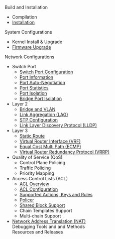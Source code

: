 Build and Installation  
- Compilation  
- [Installation](installation)  

System Configurations  
- Kernel Install & Upgrade  
- [Firmware Upgrade](Firmware-Upgrade)  

Network Configurations
- Switch Port 
  - [Switch Port Configuration](switch-port-configuration)  
  - [Port Information](port-information)  
  - [Port Auto-Negotiation](port-auto-negotiation)  
  - [Port Statistics](port-statistics)  
  - [Port Isolation](port-isolation)
  - [Bridge Port Isolation](bridge-port-isolation)
- Layer 2  
  - [Bridge and VLAN](bridge-and-vlan)  
  - [Link Aggregation (LAG)](link-aggregation-(lag))
  - [STP Configuration](stp-configuration)
  - [Link Layer Discovery Protocol (LLDP)](link-layer-discovery-protocol-(lldp))  
- Layer 3 
  - [Static Route](static-route)
  - [Virtual Router Interface (VRF)](virtual-router-interface-(vrf))
  - [Equal Cost Multi Path (ECMP)](equal-cost-multi-path-(ecmp))
  - [Virtual Router Redundancy Protocol (VRRP)](virtual-router-redundancy-protocol-(vrrp))  
- Quality of Service (QoS)
  - Control Plane Policing
  - Traffic Policing
  - Priority Mapping
- Access Control Lists (ACL)
  - [ACL Overview](ACL-Overview)
  - [ACL Configuration](acl-configuration)
  - [Supported Actions, Keys and Rules](supported-actions,-keys-and-rules)
  - [Policer](policer)
  - [Shared Block Support](shared-block-support)
  - Chain Templates Support
  - Multi-chain Support 
- [Network Address Translation (NAT)](network-address-translation-(nat))  
Debugging Tools and and Methods  
Resources and Releases  
